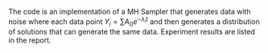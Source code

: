 The code is an implementation of a MH Sampler that generates data with noise where each data point $Y_i = \sum A_0e^{-\lambda_i t}$ and then generates a distribution of solutions that can generate the same data. Experiment results are listed in the report.
